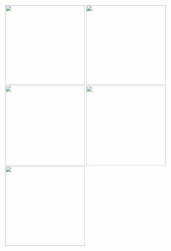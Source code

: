 <img src ="https://github.com/user-attachments/assets/9939f92e-3565-47a6-996b-214be55f2628" width="250">
<img src ="https://github.com/user-attachments/assets/ba2f5976-8de7-4c62-a875-86f22f790a65" width="250">
<img src ="https://github.com/user-attachments/assets/a230359a-b345-46dd-9f9d-09ce88635a7e" width="250">
<img src ="https://github.com/user-attachments/assets/e46eecb4-426a-4b28-8f67-3813564c332b"width="250">
<img src ="https://github.com/user-attachments/assets/df043eac-a8f3-4ca3-b41e-c843e746c829" width="250">
